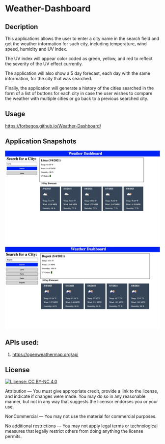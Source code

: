 # Weather-Dashboard

## Decription

This applications allows the user to enter a city name in the search field and get the weather information for such city, including
temperature, wind speed, humidity and UV index.

The UV index will appear color coded as green, yellow, and red to reflect the severity of the UV effect currently.

The application will also show a 5 day forecast, each day with the same information, for the city that was searched.

Finally, the application will generate a history of the cities searched in the form of a list of buttons for each city in case the user
wishes to compare the weather with multiple cities or go back to a previous searched city.

## Usage

https://forbegos.github.io/Weather-Dashboard/

## Application Snapshots

![](./assets/img/snap-1.png)
![](./assets/img/snap-2.png)

## APIs used:

1. https://openweathermap.org/api

## License

[![License: CC BY-NC 4.0](https://licensebuttons.net/l/by-nc/4.0/80x15.png)](https://creativecommons.org/licenses/by-nc/4.0/)

Attribution — You must give appropriate credit, provide a link to the license, and indicate if changes were made. You may do so in any reasonable manner, but not in any way that suggests the licensor endorses you or your use.

NonCommercial — You may not use the material for commercial purposes.

No additional restrictions — You may not apply legal terms or technological measures that legally restrict others from doing anything the license permits.
